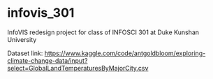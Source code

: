 # infovis_301
InfoVIS redesign project for class of INFOSCI 301 at Duke Kunshan University

Dataset link: https://www.kaggle.com/code/antgoldbloom/exploring-climate-change-data/input?select=GlobalLandTemperaturesByMajorCity.csv
